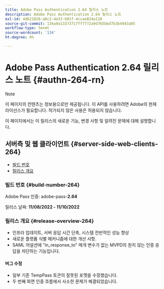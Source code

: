 ```yaml
---
title: Adobe Pass Authentication 2.64 릴리스 노트
description: Adobe Pass Authentication 2.64 릴리스 노트
exl-id: 4db21026-a0c2-4e33-b01f-4ccae824a110
source-git-commit: 134a9a13373717ff7772a9d765bbd7b3b4943a85
workflow-type: tm+mt
source-wordcount: '134'
ht-degree: 0%

---
```


# Adobe Pass Authentication 2.64 릴리스 노트 {#authn-264-rn}

>[!NOTE]
>
>이 페이지의 컨텐츠는 정보용으로만 제공됩니다. 이 API를 사용하려면 Adobe의 현재 라이선스가 필요합니다. 허가되지 않은 사용은 허용되지 않습니다.

이 페이지에서는 이 릴리스의 새로운 기능, 변경 사항 및 알려진 문제에 대해 설명합니다.

## 서버측 및 웹 클라이언트 {#server-side-web-clients-264}

* [빌드 번호](#build-number-264)
* [릴리스 개요](#release-overview-264)

### 빌드 번호 {#build-number-264}

Adobe Pass 인증: adobe-pass-**2.64**

릴리스 날짜: **11/08/2022 - 11/10/2022**

### 릴리스 개요 {#release-overview-264}

* 인프라 업데이트, 서버 응답 시간 단축, 시스템 전반적인 성능 향상
* 새로운 플랫폼 식별 메커니즘에 대한 개선 사항.
* SAML 어설션에 &quot;in_response_to&quot; 매개 변수가 없는 MVPD의 원치 않는 인증 응답을 차단하는 기능입니다.

#### 버그 수정

* 일부 기존 TempPass 토큰의 잘못된 포맷을 수정했습니다.
* 두 번째 화면 인증 흐름에서 사소한 문제가 해결되었습니다.
